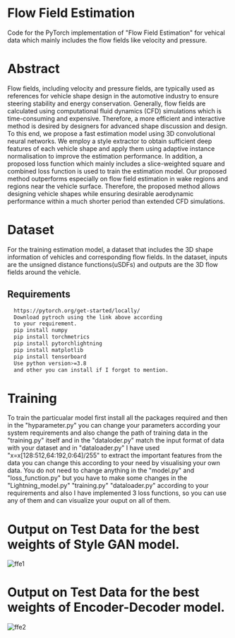 # Flow Field Estimation 

Code for the PyTorch implementation of "Flow Field Estimation" for vehical data which mainly includes the flow fields like velocity and pressure. 

# Abstract

Flow fields, including velocity and pressure fields, are typically used as references for vehicle shape design in the automotive industry to ensure steering stability and energy conservation. Generally, flow fields are calculated using computational fluid dynamics (CFD) simulations which is time-consuming and expensive. Therefore, a more efficient and interactive method is desired by designers for advanced shape discussion and design.
To this end, we propose a fast estimation model using 3D convolutional neural networks. We employ a style extractor to obtain sufficient deep features of each vehicle shape and apply them using adaptive instance normalisation to improve the estimation performance.
In addition, a proposed loss function which mainly includes a slice-weighted square and combined loss function is used to train the estimation model. Our proposed method outperforms especially on flow field estimation in wake regions and regions near the vehicle surface. Therefore, the proposed method allows designing vehicle shapes while ensuring desirable aerodynamic performance within a much shorter period than extended CFD simulations.


# Dataset

For the training estimation model, a dataset that includes the 3D shape information of vehicles and corresponding flow fields. In the dataset, inputs are the unsigned distance functions(uSDFs) and outputs are the 3D flow fields around the vehicle.

## Requirements

```bash
  https://pytorch.org/get-started/locally/
  Download pytroch using the link above according 
  to your requirement.
  pip install numpy
  pip install torchmetrics 
  pip install pytorchlightning
  pip install matplotlib
  pip install tensorboard
  Use python version>=3.8
  and other you can install if I forgot to mention.
```
# Training 

To train the particualar model first install all the packages required and then in the "hyparameter.py" you can change your parameters according your system requirements and also change the path of training data in the "training.py" itself and in the "dataloder.py" match the input format of data with your dataset and in "dataloader.py" I have used "x=x[128:512,64:192,0:64]/255" to extract the important features from the data you can change this according to your need by visualising your own data. You do not need to change anything in the "model.py" and "loss_function.py" but you have to make some changes in the "Lightning_model.py" "training.py" "dataloader.py" according to your requirements and also I have implemented 3 loss functions, so you can use any of them and can visualize your ouput on all of them.

# Output on Test Data for the best weights of Style GAN model.

![ffe1](https://github.com/vivek9976/Flow-Field-Estimation/assets/79739934/b78b8f79-819f-45c6-aadc-6a601f9334e6)

# Output on Test Data for the best weights of Encoder-Decoder model.

![ffe2](https://github.com/vivek9976/Flow-Field-Estimation/assets/79739934/ce96b119-9d1c-4ef2-b703-fb287d0f7dbf)
